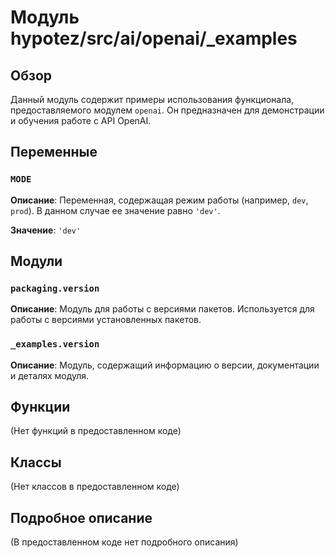 # Модуль hypotez/src/ai/openai/_examples

## Обзор

Данный модуль содержит примеры использования функционала, предоставляемого модулем `openai`.  Он предназначен для демонстрации и обучения работе с API OpenAI.


## Переменные

### `MODE`

**Описание**:  Переменная, содержащая режим работы (например, `dev`, `prod`).  В данном случае ее значение равно `'dev'`.

**Значение**: `'dev'`


## Модули

### `packaging.version`

**Описание**: Модуль для работы с версиями пакетов. Используется для работы с версиями установленных пакетов.


### `_examples.version`

**Описание**:  Модуль, содержащий информацию о версии, документации и деталях  модуля.



## Функции

(Нет функций в предоставленном коде)

## Классы

(Нет классов в предоставленном коде)


## Подробное описание


(В предоставленном коде нет подробного описания)